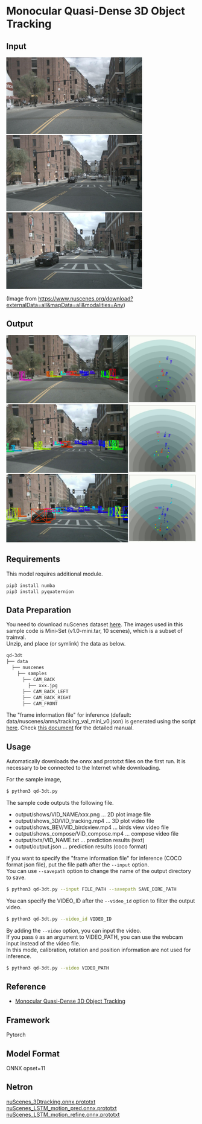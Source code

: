 # Monocular Quasi-Dense 3D Object Tracking

## Input

<img src="example/img_00000000.jpg" width="360">
<img src="example/img_00000002.jpg" width="360">
<img src="example/img_00000004.jpg" width="360">

(Image from https://www.nuscenes.org/download?externalData=all&mapData=all&modalities=Any)

## Output

![Output](example/out_00000000.png)
![Output](example/out_00000002.png)
![Output](example/out_00000004.png)

## Requirements
This model requires additional module.

```
pip3 install numba
pip3 install pyquaternion
```

## Data Preparation

You need to download nuScenes dataset [here](https://www.nuscenes.org/download?externalData=all&mapData=all&modalities=Any).
The images used in this sample code is Mini-Set (v1.0-mini.tar, 10 scenes), which is a subset of trainval.  
Unzip, and place (or symlink) the data as below.
```
qd-3dt
├── data
  ├── nuscenes
    ├── samples
      ├── CAM_BACK
        ├── xxx.jpg
      ├── CAM_BACK_LEFT
      ├── CAM_BACK_RIGHT
      ├── CAM_FRONT
```

The "frame information file" for inference (default: data/nuscenes/anns/tracking_val_mini_v0.json) is generated using the script [here](https://github.com/SysCV/qd-3dt/tree/main/scripts).
Check [this document](https://github.com/SysCV/qd-3dt/blob/main/readme/DATA.md) for the detailed manual.

## Usage
Automatically downloads the onnx and prototxt files on the first run.
It is necessary to be connected to the Internet while downloading.

For the sample image,
```bash
$ python3 qd-3dt.py
```

The sample code outputs the following file.
- output/shows/VID_NAME/xxx.png ... 2D plot image file
- output/shows_3D/VID_tracking.mp4 ... 3D plot video file
- output/shows_BEV/VID_birdsview.mp4 ... birds view video file
- output/shows_compose/VID_compose.mp4 ... compose video file
- output/txts/VID_NAME.txt ... prediction results (text)
- output/output.json ... prediction results (coco format)

If you want to specify the "frame information file" for inference (COCO format json file), put the file path after the `--input` option.  
You can use `--savepath` option to change the name of the output directory to save.
```bash
$ python3 qd-3dt.py --input FILE_PATH --savepath SAVE_DIRE_PATH
```

You can specify the VIDEO_ID after the `--video_id` option to filter the output video.
```bash
$ python3 qd-3dt.py --video_id VIDEO_ID
```

By adding the `--video` option, you can input the video.   
If you pass `0` as an argument to VIDEO_PATH, you can use the webcam input instead of the video file.  
In this mode, calibration, rotation and position information are not used for inference.
```bash
$ python3 qd-3dt.py --video VIDEO_PATH
```

## Reference

- [Monocular Quasi-Dense 3D Object Tracking](https://github.com/SysCV/qd-3dt)

## Framework

Pytorch

## Model Format

ONNX opset=11

## Netron

[nuScenes_3Dtracking.onnx.prototxt](https://netron.app/?url=https://storage.googleapis.com/ailia-models/qd-3dt/nuScenes_3Dtracking.onnx.prototxt)  
[nuScenes_LSTM_motion_pred.onnx.prototxt](https://netron.app/?url=https://storage.googleapis.com/ailia-models/qd-3dt/nuScenes_LSTM_motion_pred.onnx.prototxt)  
[nuScenes_LSTM_motion_refine.onnx.prototxt](https://netron.app/?url=https://storage.googleapis.com/ailia-models/qd-3dt/nuScenes_LSTM_motion_refine.onnx.prototxt)
